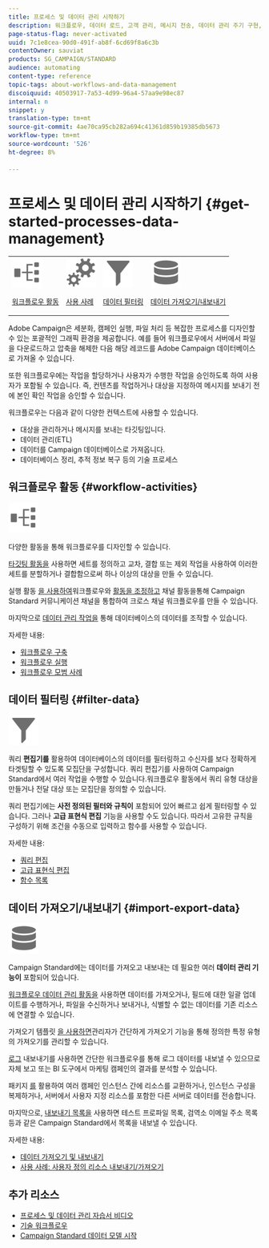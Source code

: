 ```yaml
---
title: 프로세스 및 데이터 관리 시작하기
description: 워크플로우, 데이터 로드, 고객 관리, 메시지 전송, 데이터 관리 주기 구현, 기술 프로세스 자동화 등을 통해 프로세스를 자동화할 수 있습니다.
page-status-flag: never-activated
uuid: 7c1e8cea-90d0-491f-ab8f-6cd69f8a6c3b
contentOwner: sauviat
products: SG_CAMPAIGN/STANDARD
audience: automating
content-type: reference
topic-tags: about-workflows-and-data-management
discoiquuid: 40503917-7a53-4d99-96a4-57aa9e98ec87
internal: n
snippet: y
translation-type: tm+mt
source-git-commit: 4ae70ca95cb282a694c41361d859b19385db5673
workflow-type: tm+mt
source-wordcount: '526'
ht-degree: 8%

---
```



# 프로세스 및 데이터 관리 시작하기 {#get-started-processes-data-management}

<table>
<tr>
<td><img src="assets/do-not-localize/icon_workflows.svg" width="60px"><p><a href="#workflow-activities">워크플로우 활동</a></p></td><td><img src="assets/do-not-localize/icon_activities.svg" width="60px"><p><a href="../../automating/using/workflow-created-query-with-complement.md">사용 사례</a></p></td><td><img src="assets/do-not-localize/icon_filter.svg" width="60px"><p><a href="#filter-data">데이터 필터링</a></p></td>
<td><img src="assets/do-not-localize/icon_manage.svg" width="60px"><p><a href="#import-export-data">데이터 가져오기/내보내기</a></p></td></tr>
</table>

Adobe Campaign은 세분화, 캠페인 실행, 파일 처리 등 복잡한 프로세스를 디자인할 수 있는 포괄적인 그래픽 환경을 제공합니다. 예를 들어 워크플로우에서 서버에서 파일을 다운로드하고 압축을 해제한 다음 해당 레코드를 Adobe Campaign 데이터베이스로 가져올 수 있습니다.

또한 워크플로우에는 작업을 할당하거나 사용자가 수행한 작업을 승인하도록 하여 사용자가 포함될 수 있습니다. 즉, 컨텐츠를 작업하거나 대상을 지정하여 메시지를 보내기 전에 본인 확인 작업을 승인할 수 있습니다.

워크플로우는 다음과 같이 다양한 컨텍스트에 사용할 수 있습니다.

* 대상을 관리하거나 메시지를 보내는 타깃팅입니다.
* 데이터 관리(ETL)
* 데이터를 Campaign 데이터베이스로 가져옵니다.
* 데이터베이스 정리, 추적 정보 복구 등의 기술 프로세스

## 워크플로우 활동 {#workflow-activities}

<img src="assets/do-not-localize/icon_workflows.svg" width="60px">

다양한 활동을 통해 워크플로우를 디자인할 수 있습니다.

[타깃팅 활동을](../../automating/using/about-targeting-activities.md) 사용하면 세트를 정의하고 교차, 결합 또는 제외 작업을 사용하여 이러한 세트를 분할하거나 결합함으로써 하나 이상의 대상을 만들 수 있습니다.

실행 활동 [을 사용하여](../../automating/using/about-execution-activities.md)워크플로우와 [활동을 조정하고](../../automating/using/about-channel-activities.md) 채널 활동을통해 Campaign Standard 커뮤니케이션 채널을 통합하여 크로스 채널 워크플로우를 만들 수 있습니다.

마지막으로 [데이터 관리 작업을](../../automating/using/about-data-management-activities.md) 통해 데이터베이스의 데이터를 조작할 수 있습니다.

자세한 내용:

* [워크플로우 구축](../../automating/using/building-a-workflow.md)
* [워크플로우 실행](../../automating/using/about-workflow-execution.md)
* [워크플로우 모범 사례](../../automating/using/best-practices-workflows.md)

## 데이터 필터링 {#filter-data}

<img src="assets/do-not-localize/icon_filter.svg" width="60px">

쿼리 **편집기를** 활용하여 데이터베이스의 데이터를 필터링하고 수신자를 보다 정확하게 타겟팅할 수 있도록 모집단을 구성합니다. 쿼리 편집기를 사용하여 Campaign Standard에서 여러 작업을 수행할 수 있습니다.워크플로우 활동에서 쿼리 유형 대상을 만들거나 전달 대상 또는 모집단을 정의할 수 있습니다.

쿼리 편집기에는 **사전 정의된 필터와 규칙이** 포함되어 있어 빠르고 쉽게 필터링할 수 있습니다. 그러나 **고급 표현식 편집** 기능을 사용할 수도 있습니다. 따라서 고유한 규칙을 구성하기 위해 조건을 수동으로 입력하고 함수를 사용할 수 있습니다.

자세한 내용:

* [쿼리 편집](../../automating/using/editing-queries.md)
* [고급 표현식 편집](../../automating/using/advanced-expression-editing.md)
* [함수 목록](../../automating/using/list-of-functions.md)

## 데이터 가져오기/내보내기 {#import-export-data}

<img src="assets/do-not-localize/icon_manage.svg" width="60px">

Campaign Standard에는 데이터를 가져오고 내보내는 데 필요한 여러 **데이터 관리 기능이** 포함되어 있습니다.

[워크플로우 데이터 관리 활동을](../../automating/using/about-data-management-activities.md) 사용하면 데이터를 가져오거나, 필드에 대한 일괄 업데이트를 수행하거나, 파일을 수신하거나 보내거나, 식별할 수 없는 데이터를 기존 리소스에 연결할 수 있습니다.

가져오기 템플릿 [을 사용하면](../../automating/using/importing-data-with-import-templates.md)관리자가 간단하게 가져오기 기능을 통해 정의한 특정 유형의 가져오기를 관리할 수 있습니다.

[로그](../../automating/using/exporting-logs.md) 내보내기를 사용하면 간단한 워크플로우를 통해 로그 데이터를 내보낼 수 있으므로 자체 보고 또는 BI 도구에서 마케팅 캠페인의 결과를 분석할 수 있습니다.

패키지 [를](../../automating/using/managing-packages.md) 활용하여 여러 캠페인 인스턴스 간에 리소스를 교환하거나, 인스턴스 구성을 복제하거나, 서버에서 사용자 지정 리소스를 포함한 다른 서버로 데이터를 전송합니다.

마지막으로, [내보내기 목록을](../../automating/using/exporting-lists.md) 사용하면 테스트 프로파일 목록, 검역소 이메일 주소 목록 등과 같은 Campaign Standard에서 목록을 내보낼 수 있습니다.

자세한 내용:

* [데이터 가져오기 및 내보내기](../../automating/using/about-data-import-and-export.md)
* [사용 사례: 사용자 정의 리소스 내보내기/가져오기](../../automating/using/exporting-importing-custom-resources.md)

## 추가 리소스

* [프로세스 및 데이터 관리 자습서 비디오](https://docs.adobe.com/content/help/en/campaign-standard-learn/tutorials/getting-started/create-workflow.html)
* [기술 워크플로우](../../administration/using/technical-workflows.md)
* [Campaign Standard 데이터 모델 시작](../../developing/using/get-started-data-model.md)
